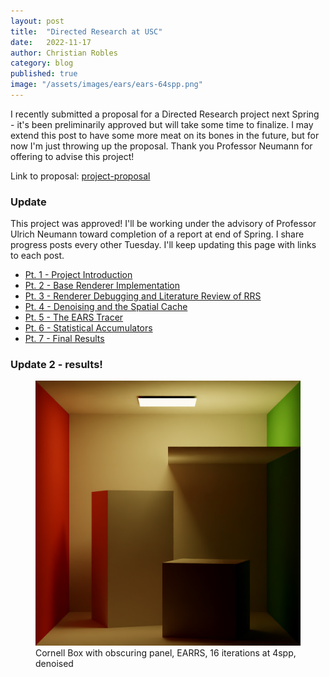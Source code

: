 ```yaml
---
layout: post
title:  "Directed Research at USC"
date:   2022-11-17
author: Christian Robles
category: blog
published: true
image: "/assets/images/ears/ears-64spp.png"
---
```


I recently submitted a proposal for a Directed Research project next Spring - it's been preliminarily approved but will take some time to finalize. I may extend this post to have some more meat on its bones in the future, but for now I'm just throwing up the proposal. Thank you Professor Neumann for offering to advise this project!

Link to proposal: [project-proposal](https://blog.roblesch.page/assets/roblesch_project_proposal.pdf)

### Update 

This project was approved! I'll be working under the advisory of Professor Ulrich Neumann toward completion of a report at end of Spring. I share progress posts every other Tuesday. I'll keep updating this page with links to each post.

- [Pt. 1 - Project Introduction](https://blog.roblesch.page/blog/2023/01/04/ears-1.html)
- [Pt. 2 - Base Renderer Implementation](https://blog.roblesch.page/blog/2023/01/17/ears-2.html)
- [Pt. 3 - Renderer Debugging and Literature Review of RRS](https://blog.roblesch.page/blog/2023/02/07/ears-3.html)
- [Pt. 4 - Denoising and the Spatial Cache](https://blog.roblesch.page/blog/2023/02/21/ears-4.html)
- [Pt. 5 - The EARS Tracer](https://blog.roblesch.page/blog/2023/03/07/ears-5.html)
- [Pt. 6 - Statistical Accumulators](https://blog.roblesch.page/blog/2023/03/28/ears-6.html)
- [Pt. 7 - Final Results](https://blog.roblesch.page/blog/2023/04/11/ears-7.html)

### Update 2 - results!

<figure>
<img src="/assets/images/ears/ears-64spp.png"/>
<figcaption>Cornell Box with obscuring panel, EARRS, 16 iterations at 4spp, denoised</figcaption>
</figure>